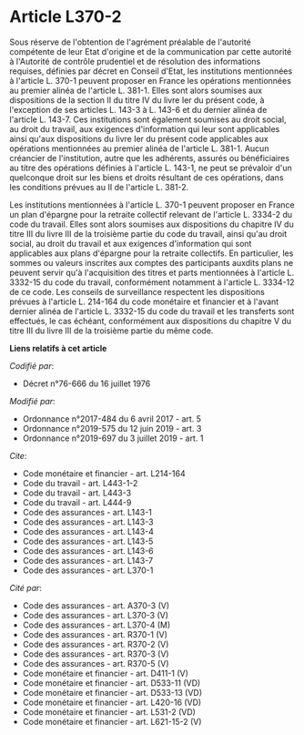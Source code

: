 # Article L370-2

Sous réserve de l'obtention de l'agrément préalable de l'autorité compétente de leur Etat d'origine et de la communication
par cette autorité à l'Autorité de contrôle prudentiel et de résolution des informations requises, définies par décret en
Conseil d'Etat, les institutions mentionnées à l'article L. 370-1 peuvent proposer en France les opérations mentionnées au
premier alinéa de l'article L. 381-1. Elles sont alors soumises aux dispositions de la section II du titre IV du livre Ier du
présent code, à l'exception de ses articles L. 143-3 à L. 143-6 et du dernier alinéa de l'article L. 143-7. Ces institutions
sont également soumises au droit social, au droit du travail, aux exigences d'information qui leur sont applicables ainsi
qu'aux dispositions du livre Ier du présent code applicables aux opérations mentionnées au premier alinéa de l'article L.
381-1. Aucun créancier de l'institution, autre que les adhérents, assurés ou bénéficiaires au titre des opérations définies à
l'article L. 143-1, ne peut se prévaloir d'un quelconque droit sur les biens et droits résultant de ces opérations, dans les
conditions prévues au II de l'article L. 381-2.

Les institutions mentionnées à l'article L. 370-1 peuvent proposer en France un plan d'épargne pour la retraite collectif
relevant de l'article L. 3334-2 du code du travail. Elles sont alors soumises aux dispositions du chapitre IV du titre III du
livre III de la troisième partie du code du travail, ainsi qu'au droit social, au droit du travail et aux exigences
d'information qui sont applicables aux plans d'épargne pour la retraite collectifs. En particulier, les sommes ou valeurs
inscrites aux comptes des participants auxdits plans ne peuvent servir qu'à l'acquisition des titres et parts mentionnées à
l'article L. 3332-15 du code du travail, conformément notamment à l'article L. 3334-12 de ce code. Les conseils de
surveillance respectent les dispositions prévues à l'article L. 214-164 du code monétaire et financier et à l'avant dernier
alinéa de l'article L. 3332-15 du code du travail et les transferts sont effectués, le cas échéant, conformément aux
dispositions du chapitre V du titre III du livre III de la troisième partie du même code.

**Liens relatifs à cet article**

_Codifié par_:

  - Décret n°76-666 du 16 juillet 1976

_Modifié par_:

  - Ordonnance n°2017-484 du 6 avril 2017 - art. 5
  - Ordonnance n°2019-575 du 12 juin 2019 - art. 3
  - Ordonnance n°2019-697 du 3 juillet 2019 - art. 1

_Cite_:

  - Code monétaire et financier - art. L214-164
  - Code du travail - art. L443-1-2
  - Code du travail - art. L443-3
  - Code du travail - art. L444-9
  - Code des assurances - art. L143-1
  - Code des assurances - art. L143-3
  - Code des assurances - art. L143-4
  - Code des assurances - art. L143-5
  - Code des assurances - art. L143-6
  - Code des assurances - art. L143-7
  - Code des assurances - art. L370-1

_Cité par_:

  - Code des assurances - art. A370-3 (V)
  - Code des assurances - art. L370-3 (V)
  - Code des assurances - art. L370-4 (M)
  - Code des assurances - art. R370-1 (V)
  - Code des assurances - art. R370-2 (V)
  - Code des assurances - art. R370-3 (V)
  - Code des assurances - art. R370-5 (V)
  - Code monétaire et financier - art. D411-1 (V)
  - Code monétaire et financier - art. D533-11 (VD)
  - Code monétaire et financier - art. D533-13 (VD)
  - Code monétaire et financier - art. L420-16 (VD)
  - Code monétaire et financier - art. L531-2 (VD)
  - Code monétaire et financier - art. L621-15-2 (V)
